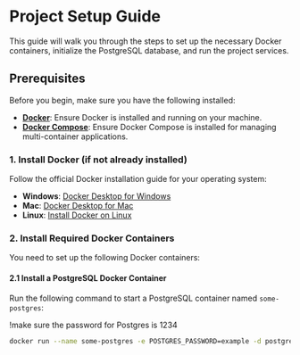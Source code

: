 # Project Setup Guide

This guide will walk you through the steps to set up the necessary Docker containers, initialize the PostgreSQL database, and run the project services. 

## Prerequisites

Before you begin, make sure you have the following installed:

- **[Docker](https://docs.docker.com/get-docker/)**: Ensure Docker is installed and running on your machine.
- **[Docker Compose](https://docs.docker.com/compose/install/)**: Ensure Docker Compose is installed for managing multi-container applications.

### 1. Install Docker (if not already installed)

Follow the official Docker installation guide for your operating system:

- **Windows**: [Docker Desktop for Windows](https://docs.docker.com/docker-for-windows/install/)
- **Mac**: [Docker Desktop for Mac](https://docs.docker.com/docker-for-mac/install/)
- **Linux**: [Install Docker on Linux](https://docs.docker.com/engine/install/)

### 2. Install Required Docker Containers

You need to set up the following Docker containers:

#### 2.1 Install a PostgreSQL Docker Container

Run the following command to start a PostgreSQL container named `some-postgres`:

!make sure the password for Postgres is 1234
```bash
docker run --name some-postgres -e POSTGRES_PASSWORD=example -d postgres
